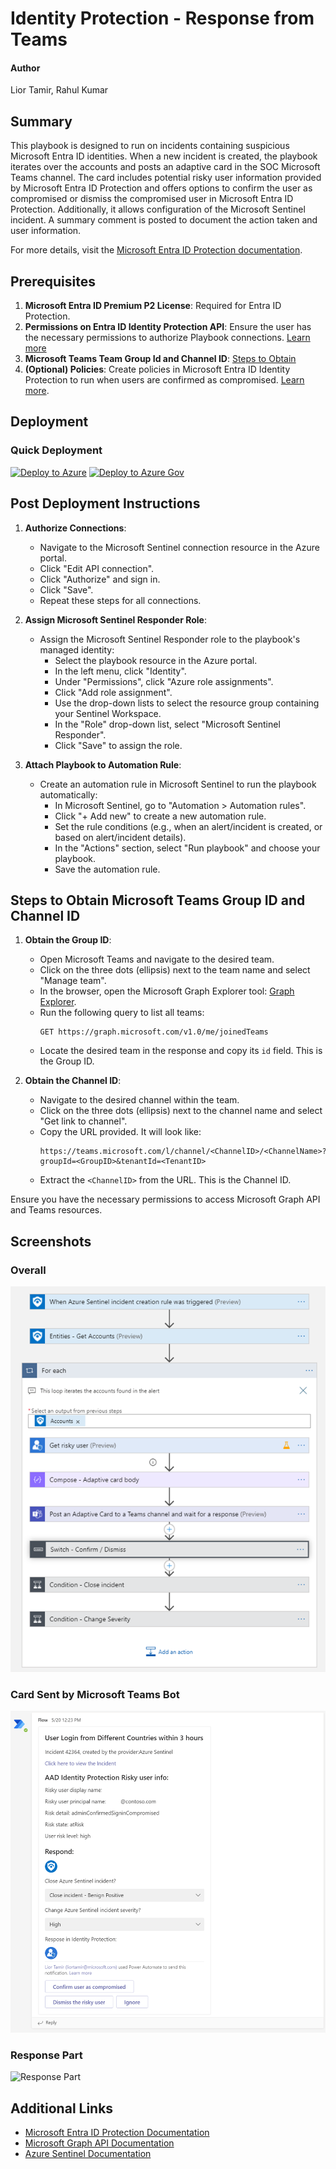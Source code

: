 # Identity Protection - Response from Teams

#### Author
Lior Tamir, Rahul Kumar

## Summary
This playbook is designed to run on incidents containing suspicious Microsoft Entra ID identities. When a new incident is created, the playbook iterates over the accounts and posts an adaptive card in the SOC Microsoft Teams channel. The card includes potential risky user information provided by Microsoft Entra ID Protection and offers options to confirm the user as compromised or dismiss the compromised user in Microsoft Entra ID Protection. Additionally, it allows configuration of the Microsoft Sentinel incident. A summary comment is posted to document the action taken and user information.

For more details, visit the [Microsoft Entra ID Protection documentation](https://docs.microsoft.com/azure/active-directory/identity-protection/overview-identity-protection).

## Prerequisites
1. **Microsoft Entra ID Premium P2 License**: Required for Entra ID Protection.
2. **Permissions on Entra ID Identity Protection API**: Ensure the user has the necessary permissions to authorize Playbook connections. [Learn more](https://docs.microsoft.com/graph/api/riskyuser-confirmcompromised?view=graph-rest-1.0#permissions)
3. **Microsoft Teams Team Group Id and Channel ID**: [Steps to Obtain](#steps-to-obtain-microsoft-teams-group-id-and-channel-id)
4. **(Optional) Policies**: Create policies in Microsoft Entra ID Identity Protection to run when users are confirmed as compromised. [Learn more](https://docs.microsoft.com/azure/active-directory/identity-protection/concept-identity-protection-policies).

## Deployment
### Quick Deployment
[![Deploy to Azure](https://aka.ms/deploytoazurebutton)](https://portal.azure.com/#create/Microsoft.Template/uri/https%3A%2F%2Fraw.githubusercontent.com%2FAzure%2FAzure-Sentinel%2Fmaster%2FSolutions%2FMicrosoft%20Entra%20ID%20Protection%2FPlaybooks%2FIdentityProtection-TeamsBotResponse%2Fazuredeploy.json)
[![Deploy to Azure Gov](https://aka.ms/deploytoazuregovbutton)](https://portal.azure.us/#create/Microsoft.Template/uri/https%3A%2F%2Fraw.githubusercontent.com%2FAzure%2FAzure-Sentinel%2Fmaster%2FSolutions%2FMicrosoft%20Entra%20ID%20Protection%2FPlaybooks%2FIdentityProtection-TeamsBotResponse%2Fazuredeploy.json)

## Post Deployment Instructions
1. **Authorize Connections**:
   - Navigate to the Microsoft Sentinel connection resource in the Azure portal.
   - Click "Edit API connection".
   - Click "Authorize" and sign in.
   - Click "Save".
   - Repeat these steps for all connections.

2. **Assign Microsoft Sentinel Responder Role**:
   - Assign the Microsoft Sentinel Responder role to the playbook's managed identity:
     - Select the playbook resource in the Azure portal.
     - In the left menu, click "Identity".
     - Under "Permissions", click "Azure role assignments".
     - Click "Add role assignment".
     - Use the drop-down lists to select the resource group containing your Sentinel Workspace.
     - In the "Role" drop-down list, select "Microsoft Sentinel Responder".
     - Click "Save" to assign the role.

3. **Attach Playbook to Automation Rule**:
   - Create an automation rule in Microsoft Sentinel to run the playbook automatically:
     - In Microsoft Sentinel, go to "Automation > Automation rules".
     - Click "+ Add new" to create a new automation rule.
     - Set the rule conditions (e.g., when an alert/incident is created, or based on alert/incident details).
     - In the "Actions" section, select "Run playbook" and choose your playbook.
     - Save the automation rule.

## Steps to Obtain Microsoft Teams Group ID and Channel ID

1. **Obtain the Group ID**:
   - Open Microsoft Teams and navigate to the desired team.
   - Click on the three dots (ellipsis) next to the team name and select "Manage team".
   - In the browser, open the Microsoft Graph Explorer tool: [Graph Explorer](https://developer.microsoft.com/en-us/graph/graph-explorer).
   - Run the following query to list all teams:
     ```
     GET https://graph.microsoft.com/v1.0/me/joinedTeams
     ```
   - Locate the desired team in the response and copy its `id` field. This is the Group ID.

2. **Obtain the Channel ID**:
   - Navigate to the desired channel within the team.
   - Click on the three dots (ellipsis) next to the channel name and select "Get link to channel".
   - Copy the URL provided. It will look like:
     ```
     https://teams.microsoft.com/l/channel/<ChannelID>/<ChannelName>?groupId=<GroupID>&tenantId=<TenantID>
     ```
   - Extract the `<ChannelID>` from the URL. This is the Channel ID.

Ensure you have the necessary permissions to access Microsoft Graph API and Teams resources.

## Screenshots
### Overall
![Overall](./images/ImageLight1.png)

### Card Sent by Microsoft Teams Bot
![Teams Card](./images/TeamsCard.png)

### Response Part
![Response Part](./images/commmentLight.png)

## Additional Links
- [Microsoft Entra ID Protection Documentation](https://docs.microsoft.com/azure/active-directory/identity-protection/overview-identity-protection)
- [Microsoft Graph API Documentation](https://docs.microsoft.com/graph/api/resources-riskyuser?view=graph-rest-beta)
- [Azure Sentinel Documentation](https://docs.microsoft.com/azure/sentinel/)
